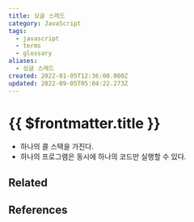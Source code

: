 ```yaml
---
title: 싱글 스레드
category: JavaScript
tags:
  - javascript
  - terms
  - glossary
aliases:
  - 싱글 스레드
created: 2022-01-05T12:36:00.000Z
updated: 2022-09-05T05:04:22.273Z
---
```


# {{ $frontmatter.title }}

- 하나의 콜 스택을 가진다.
- 하나의 프로그램은 동시에 하나의 코드만 실행할 수 있다.

## Related

## References

